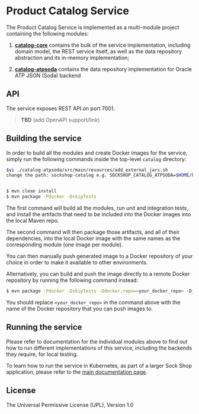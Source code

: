 # Product Catalog Service

The Product Catalog Service is implemented as a multi-module project containing the following modules:

1. **[catalog-core](./catalog-core)** contains the bulk of the service implementation, including
domain model, the REST service itself, as well as the data repository abstraction and its 
in-memory implementation;

2. **[catalog-atpsoda](./catalog-atpsoda)** contains the data repository implementation for 
Oracle ATP JSON (Soda) backend


## API

The service exposes REST API on port 7001. 

> **TBD** (add OpenAPI support/link)

## Building the service

In order to build all the modules and create Docker images for the service, simply run the 
following commands inside the top-level `catalog` directory:

```bash
$vi ./catalog-atpsoda/src/main/resources/add_external_jars.sh
change the path: sockshop-catalog e.g. SOCKSHOP_CATALOG_ATPSODA=$HOME/helidon/final-code/sockshop-catalog/catalog-atpsoda


$ mvn clean install
$ mvn package -Pdocker -DskipTests
``` 

The first command will build all the modules, run unit and integration tests, and install the
artifacts that need to be included into the Docker images into the local Maven repo.

The second command will then package those artifacts, and all of their dependencies, into
the local Docker image with the same names as the corresponding module (one image per module).

You can then manually push generated image to a Docker repository of your choice in order
to make it available to other environments.

Alternatively, you can build and push the image directly to a remote Docker repository by
running the following command instead:

```bash
$ mvn package -Pdocker -DskipTests -Ddocker.repo=<your_docker_repo> -Djib.goal=build
```

You should replace `<your_docker_repo>` in the command above with the name of the 
Docker repository that you can push images to.

## Running the service

Please refer to documentation for the individual modules above to find out how to run
different implementations of this service, including the backends they require, for local
testing.

To learn how to run the service in Kubernetes, as part of a larger Sock Shop application,
please refer to the [main documentation page](../sockshop/README.md).

## License

The Universal Permissive License (UPL), Version 1.0
